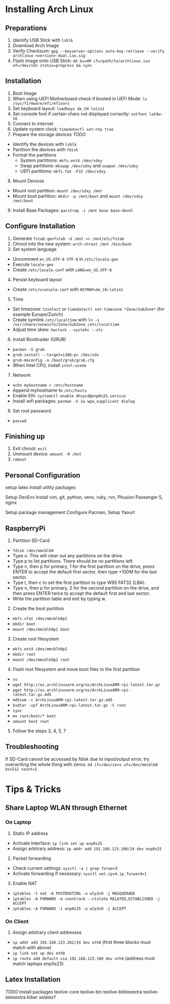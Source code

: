 # Installing Arch Linux
## Preparations
1. Identify USB Stick with `lsblk`
2. Download Arch Image
3. Verify Checksum: `gpg --keyserver-options auto-key-retrieve --verify archlinux-<version>-dual.iso.sig`
4. Flash image onto USB Stick: `dd bs=4M if=/path/to/archlinux.iso of=/dev/sdx status=progress && sync`

## Installation
1. Boot Image
2. When using UEFI Motherboard check if booted in UEFI Mode: `ls /sys/firmware/efi/efivars`
3. Set keyboard layout: `loadkeys de_CH-latin1`
4. Set console font if certain chars not displayed correctly: `setfont lat9w-16`
5. Connect to internet
6. Update system clock: `timedatectl set-ntp true`
7. Prepare the storage devices _TODO_
  * Identify the devices with `lsblk`
  * Partition the devices with `fdisk`
  * Format the partitions
    * System partitions: `mkfs.ext4 /dev/sdxy`
    * Swap partitions: `mkswap /dev/sdxy` and `swapon /dev/sdxy`
    * UEFI partitions: `mkfs.fat -F32 /dev/sdxy`
8. Mount Devices
  * Mount root partition: `mount /dev/sdxy /mnt`
  * Mount boot partition: `mkdir -p /mnt/boot` and `mount /dev/sdxy /mnt/boot`
9. Install Base Packages: `pacstrap -i /mnt base base-devel`

## Configure Installation
1. Generate `fstab`: `genfstab -U /mnt >> /mnt/etc/fstab`
2. Chroot into the new system: `arch-chroot /mnt /bin/bash`
3. Set system language
  * Uncomment `en_US.UTF-8 UTF-8` in `/etc/locale.gen`
  * Execute `locale-gen`
  * Create `/etc/locale.conf` with `LANG=en_US.UTF-8`
4. Persist keyboard layout
  * Create `/etc/vconsole.conf` with `KEYMAP=de_CH-latin1`
5. Time
  * Set timezone: `tzselect` or `timedatectl set-timezone *Zone/SubZone*` (for example Europe/Zurich)
  * Create symlink `/etc/localtime` with `ln -s /usr/share/zoneinfo/Zone/SubZone /etc/localtime`
  * Adjust time skew: `hwclock --systohc --utc`
6. Install Bootloader (GRUB)
  * `pacman -S grub`
  * `grub-install --target=i386-pc /dev/sdx`
  * `grub-mkconfig -o /boot/grub/grub.cfg`
  * When Intel CPU, install `intel-ucode`
7. Network
  * `echo myhostname > /etc/hostname`
  * Append myhostname to `/etc/hosts`
  * Enable Eth: `systemctl enable dhcpcd@enp0s25.service`
  * Install wifi packages: `pacman -S iw wpa_supplicant dialog`
8. Set root password
  * `passwd`

## Finishing up
1. Exit chroot: `exit`
2. Unmount device: `umount -R /mnt`
3. `reboot`

## Personal Configuration

setup latex
install utility packages

Setup DevEnv
Install vim, git, python, venv, ruby, rvn, Phusion Passenger 5, nginx

Setup package management
Configure Pacman, Setup Yaourt

## RaspberryPi
1. Partition SD-Card
  * `fdisk /dev/mmcblk0`
  * Type o. This will clear out any partitions on the drive.
  * Type p to list partitions. There should be no partitions left.
  * Type n, then p for primary, 1 for the first partition on the drive, press ENTER to accept the default first sector, then type +100M for the last sector.
  * Type t, then c to set the first partition to type W95 FAT32 (LBA).
  * Type n, then p for primary, 2 for the second partition on the drive, and then press ENTER twice to accept the default first and last sector.
  * Write the partition table and exit by typing w.
2. Create the boot partition
  * `mkfs.vfat /dev/mmcblk0p1`
  * `mkdir boot`
  * `mount /dev/mmcblk0p1 boot`
3. Create root filesystem
  * `mkfs.ext4 /dev/mmcblk0p2`
  * `mkdir root`
  * `mount /dev/mmcblk0p2 root`
4. Flash root filesystem and move boot files to the first partition
  * `su`
  * `wget http://os.archlinuxarm.org/os/ArchLinuxARM-rpi-latest.tar.gz`
  * `wget http://os.archlinuxarm.org/os/ArchLinuxARM-rpi-latest.tar.gz.md5`
  * `md5sum -c ArchLinuxARM-rpi-latest.tar.gz.md5`
  * `bsdtar -xpf ArchLinuxARM-rpi-latest.tar.gz -C root`
  * `sync`
  * `mv root/boot/* boot`
  * `umount boot root`
5. Follow the steps 3, 4, 5, 7

## Troubleshooting
If SD-Card cannot be accessed by fdisk due to input/output error, try overwriting the whole thing with zeros:
`dd if=/dev/zero of=/dev/mmcblk0 bs=512 count=1`

# Tips & Tricks
## Share Laptop WLAN through Ethernet
### On Laptop
1. Static IP address
  * Activate Interface: `ip link set up enp0s25`
  * Assign arbitrary address: `ip addr add 192.168.123.100/24 dev enp0s25`
2. Packet forwarding
  * Check current settings: `sysctl -a | grep forward`
  * Activate forwarding if necessary: `sysctl net.ipv4.ip_forward=1`
3. Enable NAT
  * `iptables -t nat -A POSTROUTING -o wlp3s0 -j MASQUERADE`
  * `iptables -A FORWARD -m conntrack --ctstate RELATED,ESTABLISHED -j ACCEPT`
  * `iptables -A FORWARD -i enp0s25 -o wlp3s0 -j ACCEPT`
### On Client
1. Assign arbitrary client addresses
  * `ip addr add 192.168.123.201/24 dev eth0` (first three blocks must match with above)
  * `ip link set up dev eth0`
  * `ip route add default via 192.168.123.100 dev eth0` (address must match laptops enp0s25)

## Latex Installation
_TODO_
install packages
texlive-core
texlive-bin
texlive-bibtexextra
texlive-latexextra
biber
xelatex?


